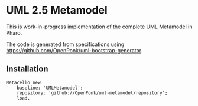 # UML 2.5 Metamodel

This is work-in-progress implementation of the complete UML Metamodel in Pharo.

The code is generated from specifications using https://github.com/OpenPonk/uml-bootstrap-generator

## Installation

```smalltalk
Metacello new
	baseline: 'UMLMetamodel';
	repository: 'github://OpenPonk/uml-metamodel/repository';
	load.
```